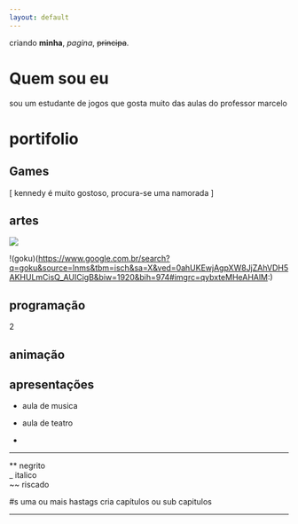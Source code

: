 ```yaml
---
layout: default
---
```


criando  **minha**, _pagina_,  ~~principa~~.
# Quem sou eu

sou um estudante de jogos que gosta muito das aulas do professor marcelo

# portifolio

## Games

[ kennedy é muito gostoso, procura-se uma namorada ] 

## artes

![](goku)

!(goku)(https://www.google.com.br/search?q=goku&source=lnms&tbm=isch&sa=X&ved=0ahUKEwjAgpXW8JjZAhVDH5AKHULmCisQ_AUICigB&biw=1920&bih=974#imgrc=qybxteMHeAHAlM:)

## programação
2
## animação

## apresentações

* aula de musica

* aula de teatro

* 


* * *

** negrito    
_ italico    
~~ riscado    

#s uma ou mais  hastags cria capítulos ou sub capitulos

* * *

